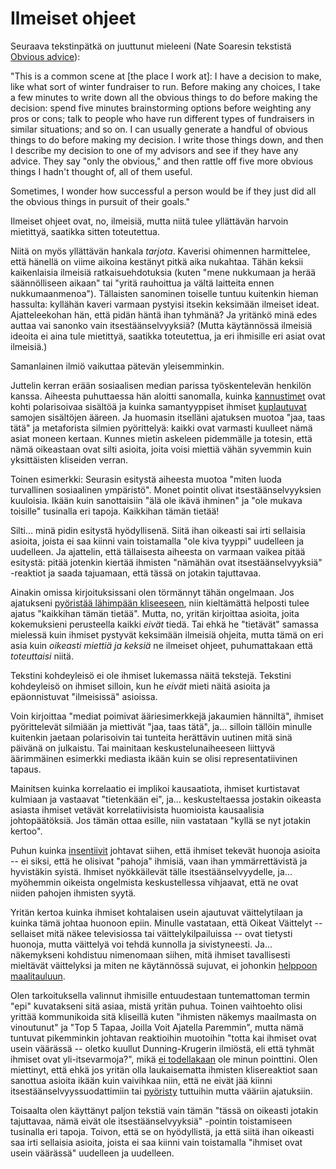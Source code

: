 # Ilmeiset ohjeet

Seuraava tekstinpätkä on juuttunut mieleeni (Nate Soaresin tekstistä [Obvious advice](https://mindingourway.com/obvious-advice/)):

"This is a common scene at [the place I work at]: I have a decision to make, like what sort of winter fundraiser to run. Before making any choices, I take a few minutes to write down all the obvious things to do before making the decision: spend five minutes brainstorming options before weighting any pros or cons; talk to people who have run different types of fundraisers in similar situations; and so on. I can usually generate a handful of obvious things to do before making my decision. I write those things down, and then I describe my decision to one of my advisors and see if they have any advice. They say "only the obvious," and then rattle off five more obvious things I hadn't thought of, all of them useful.

Sometimes, I wonder how successful a person would be if they just did all the obvious things in pursuit of their goals."

Ilmeiset ohjeet ovat, no, ilmeisiä, mutta niitä tulee yllättävän harvoin mietittyä, saatikka sitten toteutettua.

Niitä on myös yllättävän hankala *tarjota*. Kaverisi ohimennen harmittelee, että hänellä on viime aikoina kestänyt pitkä aika nukahtaa. Tähän keksii kaikenlaisia ilmeisiä ratkaisuehdotuksia (kuten "mene nukkumaan ja herää säännölliseen aikaan" tai "yritä rauhoittua ja vältä laitteita ennen nukkumaanmenoa"). Tällaisten sanominen toiselle tuntuu kuitenkin hieman hassulta: kyllähän kaveri varmaan pystyisi itsekin keksimään ilmeiset ideat. Ajatteleekohan hän, että pidän häntä ihan tyhmänä? Ja yritänkö minä edes auttaa vai sanonko vain itsestäänselvyyksiä? (Mutta käytännössä ilmeisiä ideoita ei aina tule mietittyä, saatikka toteutettua, ja eri ihmisille eri asiat ovat ilmeisiä.)

Samanlainen ilmiö vaikuttaa pätevän yleisemminkin.

Juttelin kerran erään sosiaalisen median parissa työskentelevän henkilön kanssa. Aiheesta puhuttaessa hän aloitti sanomalla, kuinka [kannustimet](https://ollij.fi/epi/insentiivit) ovat kohti polarisoivaa sisältöä ja kuinka samantyyppiset ihmiset [kuplautuvat](https://ollij.fi/epi/leveat_jakaumat) samojen sisältöjen ääreen. Ja huomasin itselläni ajatuksen muotoa "jaa, taas tätä" ja metaforista silmien pyörittelyä: kaikki ovat varmasti kuulleet nämä asiat moneen kertaan. Kunnes mietin askeleen pidemmälle ja totesin, että nämä oikeastaan ovat silti asioita, joita voisi miettiä vähän syvemmin kuin yksittäisten kliseiden verran.

Toinen esimerkki: Seurasin esitystä aiheesta muotoa "miten luoda turvallinen sosiaalinen ympäristö". Monet pointit olivat itsestäänselvyyksien kuuloisia. Ikään kuin sanottaisiin "älä ole ikävä ihminen" ja "ole mukava toisille" tusinalla eri tapoja. Kaikkihan tämän tietää!

Silti... minä pidin esitystä hyödyllisenä. Siitä ihan oikeasti sai irti sellaisia asioita, joista ei saa kiinni vain toistamalla "ole kiva tyyppi" uudelleen ja uudelleen. Ja ajattelin, että tällaisesta aiheesta on varmaan vaikea pitää esitystä: pitää jotenkin kiertää ihmisten "nämähän ovat itsestäänselvyyksiä" -reaktiot ja saada tajuamaan, että tässä on jotakin tajuttavaa.

Ainakin omissa kirjoituksissani olen törmännyt tähän ongelmaan. Jos ajatukseni [pyöristää lähimpään kliseeseen](https://ollij.fi/epi/sumuiset_ajatukset), niin kieltämättä helposti tulee ajatus "kaikkihan tämän tietää". Mutta, no, yritän kirjoittaa asioita, joita kokemuksieni perusteella kaikki *eivät* tiedä. Tai ehkä he "tietävät" samassa mielessä kuin ihmiset pystyvät keksimään ilmeisiä ohjeita, mutta tämä on eri asia kuin *oikeasti miettiä ja keksiä* ne ilmeiset ohjeet, puhumattakaan että *toteuttaisi* niitä.

Tekstini kohdeyleisö ei ole ihmiset lukemassa näitä tekstejä. Tekstini kohdeyleisö on ihmiset silloin, kun he *eivät* mieti näitä asioita ja epäonnistuvat "ilmeisissä" asioissa.

Voin kirjoittaa "mediat poimivat ääriesimerkkejä jakaumien hänniltä", ihmiset pyörittelevät silmiään ja miettivät "jaa, taas tätä", ja... silloin tällöin minulle kuitenkin jaetaan polarisoivin tai tunteita herättävin uutinen mitä sinä päivänä on julkaistu. Tai mainitaan keskustelunaiheeseen liittyvä äärimmäinen esimerkki mediasta ikään kuin se olisi representatiivinen tapaus.

Mainitsen kuinka korrelaatio ei implikoi kausaatiota, ihmiset kurtistavat kulmiaan ja vastaavat "tietenkään ei", ja... keskusteltaessa jostakin oikeasta asiasta ihmiset vetävät korrelatiivisista huomioista kausaalisia johtopäätöksiä. Jos tämän ottaa esille, niin vastataan "kyllä se nyt jotakin kertoo".

Puhun kuinka [insentiivit](https://ollij.fi/epi/insentiivit) johtavat siihen, että ihmiset tekevät huonoja asioita -- ei siksi, että he olisivat "pahoja" ihmisiä, vaan ihan ymmärrettävistä ja hyvistäkin syistä. Ihmiset nyökkäilevät tälle itsestäänselvyydelle, ja... myöhemmin oikeista ongelmista keskustellessa vihjaavat, että ne ovat niiden pahojen ihmisten syytä.

Yritän kertoa kuinka ihmiset kohtalaisen usein ajautuvat väittelytilaan ja kuinka tämä johtaa huonoon epiin. Minulle vastataan, että Oikeat Väittelyt -- sellaiset mitä näkee televisiossa tai väittelykilpailuissa -- ovat tietysti huonoja, mutta väittelyä voi tehdä kunnolla ja sivistyneesti. Ja... näkemykseni kohdistuu nimenomaan siihen, mitä ihmiset tavallisesti mieltävät väittelyksi ja miten ne käytännössä sujuvat, ei johonkin [helppoon maalitauluun](https://ollij.fi/epi/helpot_maalitaulut).

Olen tarkoituksella valinnut ihmisille entuudestaan tuntemattoman termin "epi" kuvatakseni sitä asiaa, mistä yritän puhua. Toinen vaihtoehto olisi yrittää kommunikoida sitä kliseillä kuten "ihmisten näkemys maailmasta on vinoutunut" ja "Top 5 Tapaa, Joilla Voit Ajatella Paremmin", mutta nämä tuntuvat pikemminkin johtavan reaktioihin muotoihin "totta kai ihmiset ovat usein väärässä -- oletko kuullut Dunning-Krugerin ilmiöstä, eli että tyhmät ihmiset ovat yli-itsevarmoja?", mikä [ei todellakaan](https://ollij.fi/epi/helpot_maalitaulut) ole minun pointtini. Olen miettinyt, että ehkä jos yritän olla laukaisematta ihmisten klisereaktiot saan sanottua asioita ikään kuin vaivihkaa niin, että ne eivät jää kiinni itsestäänselvyyssuodattimiin tai [pyöristy](https://ollij.fi/epi/sumuiset_ajatukset) tuttuihin mutta vääriin ajatuksiin.

Toisaalta olen käyttänyt paljon tekstiä vain tämän "tässä on oikeasti jotakin tajuttavaa, nämä eivät ole itsestäänselvyyksiä" -pointin toistamiseen tusinalla eri tapoja. Toivon, että se on hyödyllistä, ja että siitä ihan oikeasti saa irti sellaisia asioita, joista ei saa kiinni vain toistamalla "ihmiset ovat usein väärässä" uudelleen ja uudelleen.
